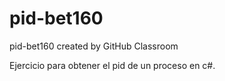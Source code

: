 # pid-bet160
pid-bet160 created by GitHub Classroom

Ejercicio para obtener el pid de un proceso en c#.
